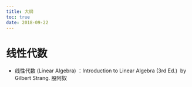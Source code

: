 ```yaml
---
title: 大纲
toc: true
date: 2018-09-22
---
```

# 线性代数

* 线性代数 (Linear Algebra) ：Introduction to Linear Algebra (3rd Ed.)  by Gilbert Strang.
股阿奴
